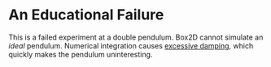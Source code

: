 # An Educational Failure

This is a failed experiment at a double pendulum. Box2D cannot
simulate an *ideal* pendulum. Numerical integration causes
[excessive damping](http://www.box2d.org/forum/viewtopic.php?f=3&t=4841),
which quickly makes the pendulum uninteresting.
